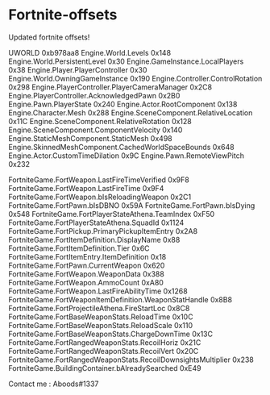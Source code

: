 # Fortnite-offsets
Updated fortnite offsets!

UWORLD 0xb978aa8
Engine.World.Levels 0x148
Engine.World.PersistentLevel 0x30
Engine.GameInstance.LocalPlayers 0x38
Engine.Player.PlayerController 0x30
Engine.World.OwningGameInstance 0x190
Engine.Controller.ControlRotation 0x298
Engine.PlayerController.PlayerCameraManager 0x2C8
Engine.PlayerController.AcknowledgedPawn 0x2B0
Engine.Pawn.PlayerState 0x240
Engine.Actor.RootComponent 0x138
Engine.Character.Mesh 0x288
Engine.SceneComponent.RelativeLocation 0x11C
Engine.SceneComponent.RelativeRotation 0x128
Engine.SceneComponent.ComponentVelocity 0x140
Engine.StaticMeshComponent.StaticMesh 0x498
Engine.SkinnedMeshComponent.CachedWorldSpaceBounds 0x648
Engine.Actor.CustomTimeDilation 0x9C
Engine.Pawn.RemoteViewPitch 0x232

FortniteGame.FortWeapon.LastFireTimeVerified 0x9F8
FortniteGame.FortWeapon.LastFireTime 0x9F4
FortniteGame.FortWeapon.bIsReloadingWeapon 0x2C1
FortniteGame.FortPawn.bIsDBNO 0x59A
FortniteGame.FortPawn.bIsDying 0x548
FortniteGame.FortPlayerStateAthena.TeamIndex 0xF50
FortniteGame.FortPlayerStateAthena.SquadId 0x1124
FortniteGame.FortPickup.PrimaryPickupItemEntry 0x2A8
FortniteGame.FortItemDefinition.DisplayName 0x88
FortniteGame.FortItemDefinition.Tier 0x6C
FortniteGame.FortItemEntry.ItemDefinition 0x18
FortniteGame.FortPawn.CurrentWeapon 0x620
FortniteGame.FortWeapon.WeaponData 0x388
FortniteGame.FortWeapon.AmmoCount 0xA80
FortniteGame.FortWeapon.LastFireAbilityTime 0x1268
FortniteGame.FortWeaponItemDefinition.WeaponStatHandle 0x8B8
FortniteGame.FortProjectileAthena.FireStartLoc 0x8C8
FortniteGame.FortBaseWeaponStats.ReloadTime 0x10C
FortniteGame.FortBaseWeaponStats.ReloadScale 0x110
FortniteGame.FortBaseWeaponStats.ChargeDownTime 0x13C
FortniteGame.FortRangedWeaponStats.RecoilHoriz 0x21C
FortniteGame.FortRangedWeaponStats.RecoilVert 0x20C
FortniteGame.FortRangedWeaponStats.RecoilDownsightsMultiplier 0x238
FortniteGame.BuildingContainer.bAlreadySearched 0xE49

Contact me : Aboods#1337

